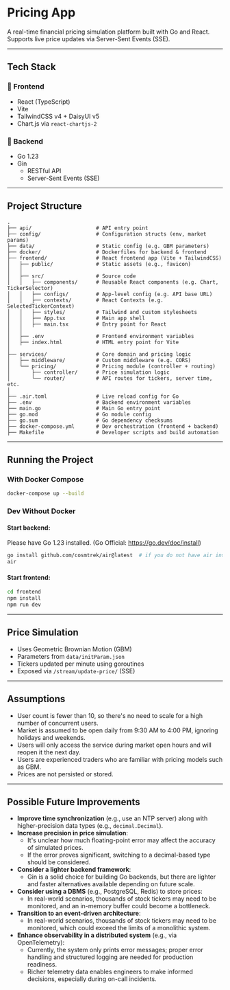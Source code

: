 # Pricing App

A real-time financial pricing simulation platform built with Go and React.
Supports live price updates via Server-Sent Events (SSE).

---

## Tech Stack

### 🔹 Frontend

-   React (TypeScript)
-   Vite
-   TailwindCSS v4 + DaisyUI v5
-   Chart.js via `react-chartjs-2`

### 🔹 Backend

-   Go 1.23
-   Gin
    -   RESTful API
    -   Server-Sent Events (SSE)

---

## Project Structure

```
.
├── api/                     # API entry point
├── config/                  # Configuration structs (env, market params)
├── data/                    # Static config (e.g. GBM parameters)
├── docker/                  # Dockerfiles for backend & frontend
├── frontend/                # React frontend app (Vite + TailwindCSS)
│   ├── public/              # Static assets (e.g., favicon)
│   │
│   ├── src/                 # Source code
│   │   ├── components/      # Reusable React components (e.g. Chart, TickerSelector)
│   │   ├── configs/         # App-level config (e.g. API base URL)
│   │   ├── contexts/        # React Contexts (e.g. SelectedTickerContext)
│   │   ├── styles/          # Tailwind and custom stylesheets
│   │   ├── App.tsx          # Main app shell
│   │   ├── main.tsx         # Entry point for React
│   │
│   ├── .env                 # Frontend environment variables
│   ├── index.html           # HTML entry point for Vite
│
├── services/                # Core domain and pricing logic
│   ├── middleware/          # Custom middleware (e.g. CORS)
│   └── pricing/             # Pricing module (controller + routing)
│       ├── controller/      # Price simulation logic
│       └── router/          # API routes for tickers, server time, etc.
│
├── .air.toml                # Live reload config for Go
├── .env                     # Backend environment variables
├── main.go                  # Main Go entry point
├── go.mod                   # Go module config
├── go.sum                   # Go dependency checksums
├── docker-compose.yml       # Dev orchestration (frontend + backend)
├── Makefile                 # Developer scripts and build automation

```

---

## Running the Project

### With Docker Compose

```bash
docker-compose up --build
```

### Dev Without Docker

#### Start backend:

Please have Go 1.23 installed. (Go Official: https://go.dev/doc/install)

```bash
go install github.com/cosmtrek/air@latest  # if you do not have air installed
air
```

#### Start frontend:

```bash
cd frontend
npm install
npm run dev
```

---

## Price Simulation

-   Uses Geometric Brownian Motion (GBM)
-   Parameters from `data/initParam.json`
-   Tickers updated per minute using goroutines
-   Exposed via `/stream/update-price/` (SSE)

---

## Assumptions

-   User count is fewer than 10, so there's no need to scale for a high number of concurrent users.
-   Market is assumed to be open daily from 9:30 AM to 4:00 PM, ignoring holidays and weekends.
-   Users will only access the service during market open hours and will reopen it the next day.
-   Users are experienced traders who are familiar with pricing models such as GBM.
-   Prices are not persisted or stored.

---

## Possible Future Improvements

-   **Improve time synchronization** (e.g., use an NTP server) along with higher-precision data types (e.g., `decimal.Decimal`).
-   **Increase precision in price simulation**:
    -   It's unclear how much floating-point error may affect the accuracy of simulated prices.
    -   If the error proves significant, switching to a decimal-based type should be considered.
-   **Consider a lighter backend framework**:
    -   Gin is a solid choice for building Go backends, but there are lighter and faster alternatives available depending on future scale.
-   **Consider using a DBMS** (e.g., PostgreSQL, Redis) to store prices:
    -   In real-world scenarios, thousands of stock tickers may need to be monitored, and an in-memory buffer could become a bottleneck.
-   **Transition to an event-driven architecture**:
    -   In real-world scenarios, thousands of stock tickers may need to be monitored, which could exceed the limits of a monolithic system.
-   **Enhance observability in a distributed system** (e.g., via OpenTelemetry):
    -   Currently, the system only prints error messages; proper error handling and structured logging are needed for production readiness.
    -   Richer telemetry data enables engineers to make informed decisions, especially during on-call incidents.
